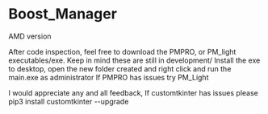 # Boost_Manager
AMD version


After code inspection, feel free to download the PMPRO, or PM_light executables/exe.
Keep in mind these are still in development/
Install the exe to desktop, open the new folder created and right click and run the main.exe as administrator
If PMPRO has issues try PM_Light

I would appreciate any and all feedback, If customtkinter has issues please pip3 install customtkinter --upgrade
